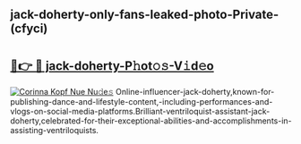 ## jack-doherty-only-fans​-leaked-photo​-Private-(cfyci)


# <h2><a href="https://mediaupload.pro?title=jack-doherty&ref=git">🔗👉 🔴 jack-doherty-P𝚑ot𝚘𝚜-V𝚒d𝚎o</a></h2>

[![Corinna Kopf Nue Nu𝚍e𝚜](https://i.imgur.com/0qMVB7G.gif)](https://mediaupload.pro?title=jack-doherty&ref=git)
Online-influencer-jack-doherty,known-for-publishing-dance-and-lifestyle-content,-including-performances-and-vlogs-on-social-media-platforms.Brilliant-ventriloquist-assistant-jack-doherty,celebrated-for-their-exceptional-abilities-and-accomplishments-in-assisting-ventriloquists.  